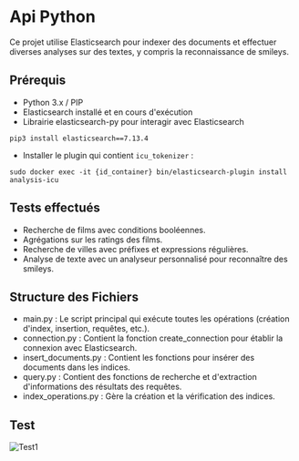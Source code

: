 # Api Python

Ce projet utilise Elasticsearch pour indexer des documents et effectuer diverses analyses sur des textes, y compris la reconnaissance de smileys.

## Prérequis
- Python 3.x / PIP
- Elasticsearch installé et en cours d'exécution
- Librairie elasticsearch-py pour interagir avec Elasticsearch
```
pip3 install elasticsearch==7.13.4
```
- Installer le plugin qui contient ```icu_tokenizer``` :

```
sudo docker exec -it {id_container} bin/elasticsearch-plugin install analysis-icu
```

## Tests effectués
- Recherche de films avec conditions booléennes.
- Agrégations sur les ratings des films.
- Recherche de villes avec préfixes et expressions régulières.
- Analyse de texte avec un analyseur personnalisé pour reconnaître des smileys.

## Structure des Fichiers
- main.py : Le script principal qui exécute toutes les opérations (création d'index, insertion, requêtes, etc.).
- connection.py : Contient la fonction create_connection pour établir la connexion avec Elasticsearch.
- insert_documents.py : Contient les fonctions pour insérer des documents dans les indices.
- query.py : Contient des fonctions de recherche et d'extraction d'informations des résultats des requêtes.
- index_operations.py : Gère la création et la vérification des indices.

## Test

![Test1](Capture%20d'ecran%202025-02-07%20141130.png)
